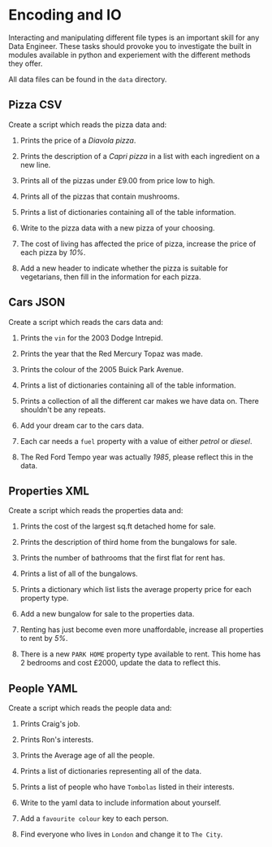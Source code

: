 # Encoding and IO

Interacting and manipulating different file types is an important skill for any Data Engineer. These tasks should provoke you to investigate the built in modules available in python and experiement with the different methods they offer.

All data files can be found in the `data` directory.

## Pizza CSV

Create a script which reads the pizza data and:

1. Prints the price of a _Diavola pizza_.

2. Prints the description of a _Capri pizza_ in a list with each ingredient on a new line.

3. Prints all of the pizzas under £9.00 from price low to high.

4. Prints all of the pizzas that contain mushrooms.

5. Prints a list of dictionaries containing all of the table information.

6. Write to the pizza data with a new pizza of your choosing.

7. The cost of living has affected the price of pizza, increase the price of each pizza by _10%_.

8. Add a new header to indicate whether the pizza is suitable for vegetarians, then fill in the information for each pizza.


## Cars JSON

Create a script which reads the cars data and:

1. Prints the `vin` for the 2003 Dodge Intrepid.

2. Prints the year that the Red Mercury Topaz was made.

3. Prints the colour of the 2005 Buick Park Avenue.

4. Prints a list of dictionaries containing all of the table information.

5. Prints a collection of all the different car makes we have data on. There shouldn't be any repeats.

6. Add your dream car to the cars data.

7. Each car needs a `fuel` property with a value of either _petrol_ or _diesel_.

8. The Red Ford Tempo year was actually _1985_, please reflect this in the data.


## Properties XML

Create a script which reads the properties data and:

1. Prints the cost of the largest sq.ft detached home for sale.

2. Prints the description of third home from the bungalows for sale.

3. Prints the number of bathrooms that the first flat for rent has.

4. Prints a list of all of the bungalows.

5. Prints a dictionary which list lists the average property price for each property type. 

6. Add a new bungalow for sale to the properties data.

7. Renting has just become even more unaffordable, increase all properties to rent by _5%_.

8. There is a new `PARK HOME` property type available to rent. This home has 2 bedrooms and cost £2000, update the data to reflect this.


## People YAML

Create a script which reads the people data and:

1. Prints Craig's job.

2. Prints Ron's interests.

3. Prints the Average age of all the people.

4. Prints a list of dictionaries representing all of the data.

5. Prints a list of people who have `Tombolas` listed in their interests.

6. Write to the yaml data to include information about yourself.

7. Add a `favourite colour` key to each person.

8. Find everyone who lives in `London` and change it to `The City`.